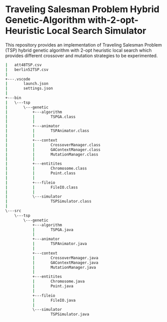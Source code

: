 # Traveling Salesman Problem Hybrid Genetic-Algorithm with-2-opt-Heuristic Local Search Simulator

This repository provides an implementation of Traveling Salesman Problem (TSP) hybrid genetic algorithm
with 2-opt heuristic local search which provides different crossover and mutation strategies to be experimented.

```bash
|   att48TSP.csv  
|   berlin52TSP.csv  
|  
+---.vscode  
|       launch.json  
|       settings.json  
|  
+---bin  
|   \---tsp  
|       \---genetic  
|           +---algorithm  
|           |       TSPGA.class  
|           |  
|           +---animator  
|           |       TSPAnimator.class  
|           |  
|           +---context  
|           |       CrossoverManager.class  
|           |       GAContextManager.class  
|           |       MutationManager.class  
|           |  
|           +---entitites  
|           |       Chromosome.class  
|           |       Point.class  
|           |  
|           +---fileio  
|           |       FileIO.class  
|           |  
|           \---simulator  
|                   TSPSimulator.class  
|  
\---src  
    \---tsp  
        \---genetic  
            +---algorithm  
            |       TSPGA.java  
            |  
            +---animator  
            |       TSPAnimator.java  
            |  
            +---context  
            |       CrossoverManager.java  
            |       GAContextManager.java  
            |       MutationManager.java  
            |  
            +---entitites  
            |       Chromosome.java  
            |       Point.java  
            |  
            +---fileio  
            |       FileIO.java  
            |  
            \---simulator  
                    TSPSimulator.java  
```
